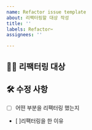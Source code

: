 ```yaml
---
name: Refactor issue template
about: 리팩터링할 대상 작성
title: ''
labels: Refactor✂️
assignees: ''

---
```


## 🙋‍♂️ 리팩터링 대상 <!-- 리팩터링할 기능에 대한 간략한 설명 -->

## 🛠 수정 사항 <!-- 리팩터링한 부분에 대한 자세한 설명 -->
- [ ] 어떤 부분을 리팩터링 했는지
- [ ]리팩터링을 한 이유
